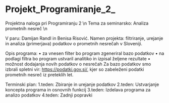 # Projekt_Programiranje_2_
Projektna naloga pri Programiranju 2 \n
Tema za seminarsko: Analiza prometnih nesreč \n

V paru: Damijan Randl in Benisa Risović.
Namen projekta: filtriranje, urejanje in analiza (primerjava) podatkov o prometnih nesrečah v Sloveniji.

Opis programa:
• za vnesen filter bo program zgeneriral bazo podatkov 
• na podlagi filtra bo program ustvaril analitiko in izpisal željene rezultate
• možnost dodajanja novih podatkov o nesrečah
Za bazo podatkov smo izbrali spletni vir: https://podatki.gov.si/, kjer so zabeleženi podatki prometnih nesreč iz preteklih let.

Terminski plan:
1.teden: Zbiranje in urejanje podatkov
2.teden: Ustvarjanje koncepta programa in  osnovnih funkcij
3.teden: Izdelava programa za analizo podatkov
4.teden: Zadnji popravki 
